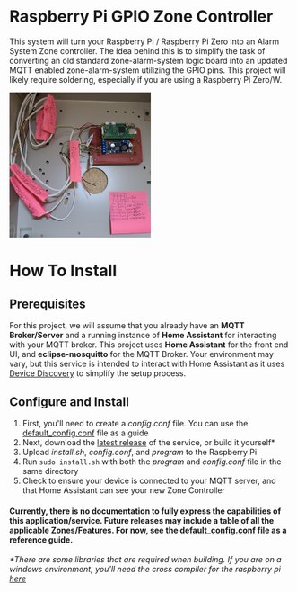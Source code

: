 # Raspberry Pi GPIO Zone Controller
 This system will turn your Raspberry Pi / Raspberry Pi Zero into an Alarm System Zone controller.
 The idea behind this is to simplify the task of converting an old standard zone-alarm-system logic board into an updated MQTT enabled zone-alarm-system utilizing the GPIO pins. This project will likely require soldering, especially if you are using a Raspberry Pi Zero/W.

<img src="https://github.com/jmscreation/PiGPIO_ZCL/blob/5bf8c15002645dcbc11e9f2e9e705d4faaf1a7c4/parts/panel.jpg" width=50% height=50%></img>


# How To Install

## Prerequisites
For this project, we will assume that you already have an **MQTT Broker/Server** and a running instance of **Home Assistant** for interacting with your MQTT broker. This project uses __Home Assistant__ for the front end UI, and **eclipse-mosquitto** for the MQTT Broker. Your environment may vary, but this service is intended to interact with Home Assistant as it uses [Device Discovery](https://www.home-assistant.io/integrations/mqtt/#mqtt-discovery) to simplify the setup process.

## Configure and Install

1. First, you'll need to create a _config.conf_ file. You can use the [default_config.conf](https://github.com/jmscreation/PiGPIO_ZCL/blob/fbe8872b78c6eda550c1cfcaa16e78300a9133d6/default_config/default_config.conf) file as a guide
2. Next, download the [latest release](https://github.com/jmscreation/PiGPIO_ZCL/tree/latest-stable) of the service, or build it yourself*
3. Upload _install.sh_, _config.conf_, and _program_ to the Raspberry Pi
4. Run `sudo install.sh` with both the _program_ and _config.conf_ file in the same directory
5. Check to ensure your device is connected to your MQTT server, and that Home Assistant can see your new Zone Controller

#### Currently, there is no documentation to fully express the capabilities of this application/service. Future releases may include a table of all the applicable Zones/Features. For now, see the [default_config.conf](https://github.com/jmscreation/PiGPIO_ZCL/blob/fbe8872b78c6eda550c1cfcaa16e78300a9133d6/default_config/default_config.conf) file as a reference guide.

_*There are some libraries that are required when building. If you are on a windows environment, you'll need the cross compiler for the raspberry pi [here](https://gnutoolchains.com/raspberry/)_
